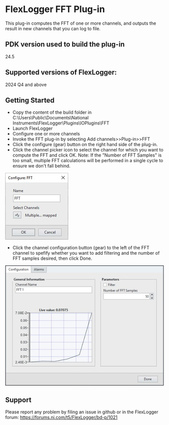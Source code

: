# FlexLogger FFT Plug-in

This plug-in computes the FFT of one or more channels, and outputs the result in new channels that you can log to file.

## PDK version used to build the plug-in

24.5

## Supported versions of FlexLogger:

2024 Q4 and above

## Getting Started

- Copy the content of the build folder in C:\Users\Public\Documents\National Instruments\FlexLogger\Plugins\IOPlugins\FFT
- Launch FlexLogger
- Configure one or more channels
- Invoke the FFT plug-in by selecting Add channels>>Plug-in>>FFT
- Click the configure (gear) button on the right hand side of the plug-in.
- Click the channel picker icon to select the channel for which you want to compute the FFT and click OK.
Note: If the "Number of FFT Samples" is too small, multiple FFT calculations will be performed in a single cycle to ensure we don't fall behind.

![Configuration Options](./Configure.jpg)

- Click the channel configuration button (gear) to the left of the FFT channel to spefify whether you want to add filtering and the number of FFT samples desired, then click Done.

![Channel Configuration Options](./ChannelConfiguration.jpg)

## Support

Please report any problem by filing an issue in github or in the FlexLogger forum:
https://forums.ni.com/t5/FlexLogger/bd-p/1021

